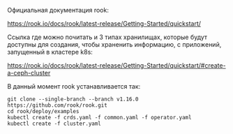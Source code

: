 Официальная документация rook:

https://rook.io/docs/rook/latest-release/Getting-Started/quickstart/

Ссылка где можно почитать и 3 типах хранилищах, которые будут доступны для создания, чтобы храненить информацию, с приложений, 
запущенный в кластере k8s:

https://rook.io/docs/rook/latest-release/Getting-Started/quickstart/#create-a-ceph-cluster

В данный момент rook устанавливается так:
```
git clone --single-branch --branch v1.16.0 https://github.com/rook/rook.git
cd rook/deploy/examples
kubectl create -f crds.yaml -f common.yaml -f operator.yaml
kubectl create -f cluster.yaml
```


